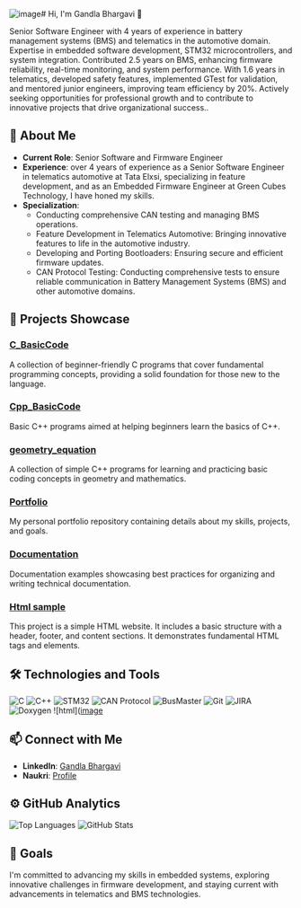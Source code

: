 ![image](https://github.com/user-attachments/assets/9618ed7f-8c57-44d9-a3e6-c7fd8ec5daa4)# Hi, I'm Gandla Bhargavi 👋

Senior Software Engineer with 4 years of experience in battery management systems (BMS) and telematics in the automotive domain. Expertise in embedded software development, STM32 microcontrollers, and system integration. Contributed 2.5 years on BMS, enhancing firmware reliability, real-time monitoring, and system performance. With 1.6 years in telematics, developed safety features, implemented GTest for validation, and mentored junior engineers, improving team efficiency by 20%. Actively seeking opportunities for professional growth and to contribute to innovative projects that drive organizational success..

## 🔹 About Me
- **Current Role**: Senior Software and Firmware Engineer
- **Experience**: over 4 years of experience as a Senior Software Engineer in telematics automotive at Tata Elxsi, specializing in feature development, and as an Embedded Firmware Engineer at Green Cubes Technology, I have honed my skills. 
- **Specialization**: 
  - Conducting comprehensive CAN testing and managing BMS operations.
  - Feature Development in Telematics Automotive: Bringing innovative features to life in the automotive industry.
  - Developing and Porting Bootloaders: Ensuring secure and efficient firmware updates.
  - CAN Protocol Testing: Conducting comprehensive tests to ensure reliable communication in Battery Management Systems (BMS) and other automotive domains.

## 🔹 Projects Showcase

### [C_BasicCode](https://github.com/bhargavi-gudur/C_BasicCode)
A collection of beginner-friendly C programs that cover fundamental programming concepts, providing a solid foundation for those new to the language.

### [Cpp_BasicCode](https://github.com/bhargavi-gudur/Cpp_BasicCode)
Basic C++ programs aimed at helping beginners learn the basics of C++.

### [geometry_equation](https://github.com/bhargavi-gudur/geometry_equation)
A collection of simple C++ programs for learning and practicing basic coding concepts in geometry and mathematics.

### [Portfolio](https://github.com/bhargavi-gudur/Portfolio)
My personal portfolio repository containing details about my skills, projects, and goals.

### [Documentation](https://github.com/bhargavi-gudur/Documentation)
Documentation examples showcasing best practices for organizing and writing technical documentation.

### [Html sample](https://github.com/bhargavi-gudur/htmlMiniProject.git)
This project is a simple HTML website. It includes a basic structure with a header, footer, and content sections. It demonstrates fundamental HTML tags and elements.

## 🛠️ Technologies and Tools

![C](https://img.shields.io/badge/C-00599C?style=for-the-badge&logo=c&logoColor=white)
![C++](https://img.shields.io/badge/C++-00599C?style=for-the-badge&logo=c%2B%2B&logoColor=white)
![STM32](https://img.shields.io/badge/STM32-03234B?style=for-the-badge&logo=stmicroelectronics&logoColor=white)
![CAN Protocol](https://img.shields.io/badge/CAN-Protocol-blue?style=for-the-badge)
![BusMaster](https://img.shields.io/badge/BusMaster-tool-orange?style=for-the-badge)
![Git](https://img.shields.io/badge/Git-F05032?style=for-the-badge&logo=git&logoColor=white)
![JIRA](https://img.shields.io/badge/JIRA-0052CC?style=for-the-badge&logo=jira&logoColor=white)
![Doxygen](https://img.shields.io/badge/Doxygen-documentation-blue?style=for-the-badge)
![html]([image](https://github.com/user-attachments/assets/0b52cea4-9760-489b-aa02-621f36efea61)

## 📫 Connect with Me
- **LinkedIn**: [Gandla Bhargavi](https://www.linkedin.com/in/gandla-bhargavi-14887681/)
- **Naukri**: [Profile](https://www.naukri.com/mnuser/profile?id=&altresid)

## ⚙️ GitHub Analytics

![Top Languages](https://github-readme-stats.vercel.app/api/top-langs/?username=bhargavi-gudur&layout=compact&theme=dark)
![GitHub Stats](https://github-readme-stats.vercel.app/api?username=bhargavi-gudur&show_icons=true&theme=dark)

## 🔹 Goals
I'm committed to advancing my skills in embedded systems, exploring innovative challenges in firmware development, and staying current with advancements in telematics and BMS technologies.
